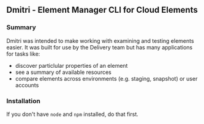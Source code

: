 ## Dmitri - Element Manager CLI for Cloud Elements

### Summary

Dmitri was intended to make working with examining and testing elements easier. It was built for use by the Delivery team but has many applications for tasks like:
- discover particlular properties of an element 
- see a summary of available resources
- compare elements across environments (e.g. staging, snapshot)  or user accounts

### Installation

If you don't have `node` and `npm` installed, do that first.
